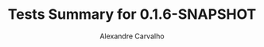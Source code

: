 ---
title: Tests Summary for 0.1.6-SNAPSHOT
author: Alexandre Carvalho
menu_title: 0.1.6-SNAPSHOT
category: surefire_reports
layout: iframe
iframe_url: /docs/0.1.6-SNAPSHOT/site/surefire-report.html
order: 3
---